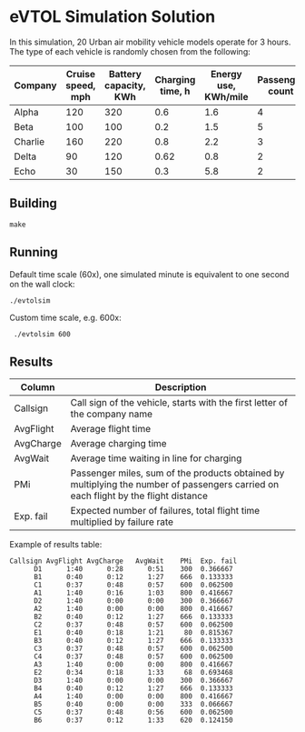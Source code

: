 # eVTOL Simulation Solution

In this simulation, 20 Urban air mobility vehicle models operate for 3 hours.
The type of each vehicle is randomly chosen from the following:

Company | Cruise speed, mph | Battery capacity, KWh | Charging time, h | Energy use, KWh/mile | Passenger count | Faults / hour
--------|-----|-----|------|-----|---|----
Alpha   | 120 | 320 | 0.6  | 1.6 | 4 | 0.25
Beta    | 100 | 100 | 0.2  | 1.5 | 5 | 0.10
Charlie | 160 | 220 | 0.8  | 2.2 | 3 | 0.05
Delta   |  90 | 120 | 0.62 | 0.8 | 2 | 0.22
Echo    |  30 | 150 | 0.3  | 5.8 | 2 | 0.61

## Building

```
make
```

## Running

Default time scale (60x), one simulated minute is equivalent to one second on the wall clock:

```
./evtolsim
```

Custom time scale, e.g. 600x:

```
 ./evtolsim 600
```

## Results

Column | Description
--|--
Callsign | Call sign of the vehicle, starts with the first letter of the company name
AvgFlight | Average flight time
AvgCharge | Average charging time
AvgWait | Average time waiting in line for charging
PMi | Passenger miles, sum of the products obtained by multiplying the number of passengers carried on each flight by the flight distance
Exp. fail | Expected number of failures, total flight time multiplied by failure rate

Example of results table:

```
Callsign AvgFlight AvgCharge   AvgWait    PMi  Exp. fail
      D1      1:40      0:28      0:51    300  0.366667
      B1      0:40      0:12      1:27    666  0.133333
      C1      0:37      0:48      0:57    600  0.062500
      A1      1:40      0:16      1:03    800  0.416667
      D2      1:40      0:00      0:00    300  0.366667
      A2      1:40      0:00      0:00    800  0.416667
      B2      0:40      0:12      1:27    666  0.133333
      C2      0:37      0:48      0:57    600  0.062500
      E1      0:40      0:18      1:21     80  0.815367
      B3      0:40      0:12      1:27    666  0.133333
      C3      0:37      0:48      0:57    600  0.062500
      C4      0:37      0:48      0:57    600  0.062500
      A3      1:40      0:00      0:00    800  0.416667
      E2      0:34      0:18      1:33     68  0.693468
      D3      1:40      0:00      0:00    300  0.366667
      B4      0:40      0:12      1:27    666  0.133333
      A4      1:40      0:00      0:00    800  0.416667
      B5      0:40      0:00      0:00    333  0.066667
      C5      0:37      0:48      0:56    600  0.062500
      B6      0:37      0:12      1:33    620  0.124150
```
